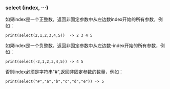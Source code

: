 ### select (index, ···)

如果index是一个正整数，返回非固定参数中从左边数index开始的所有参数，例如：

`print(select(2,1,2,3,4,5))  -> 2 3 4 5`

如果index是一个负整数，返回非固定参数中从左边数-index开始的所有参数，例如：

`print(select(-2,1,2,3,4,5)) -> 4 5`

否则index必须是字符串"#",返回非固定参数的数量，例如：

`print(select("#","a","b","c","d","e")) -> 5`

